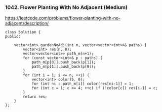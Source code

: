 ### 1042. Flower Planting With No Adjacent (Medium)

https://leetcode.com/problems/flower-planting-with-no-adjacent/description/

```
class Solution {
public:
    
    vector<int> gardenNoAdj(int n, vector<vector<int>>& paths) {
        vector<int> res(n, 0);
        vector<vector<int>> path_m(n+1);
        for (const vector<int>& p : paths) {
            path_m[p[0]].push_back(p[1]);
            path_m[p[1]].push_back(p[0]);
        }
        for (int i = 1; i <= n; ++i) {
            vector<int> color(5, 0);
            for (int ni : path_m[i]) color[res[ni-1]] = 1;
            for (int c = 1; c <= 4; ++c) if (!color[c]) res[i-1] = c;
        }
        return res;
    }
};
```
